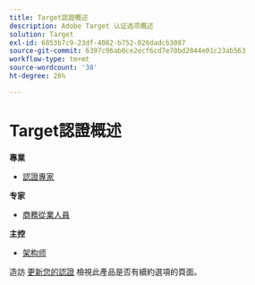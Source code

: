 ```yaml
---
title: Target認證概述
description: Adobe Target 认证选项概述
solution: Target
exl-id: 6853b7c9-23df-4082-b752-026dadcb3087
source-git-commit: 6397c96ab0ce2ecf6cd7e70bd2044e01c23ab563
workflow-type: tm+mt
source-wordcount: '38'
ht-degree: 26%

---
```


# Target認證概述

**專業**

* [認證專家](/help/certifications/at/at-p-business.md) <!--AD0-E408-->

**专家**

* [商務從業人員](/help/certifications/at/at-e-business.md) <!--AD0-E406-->

**主控**

* [架构师](/help/certifications/at/at-m-architect.md) <!--AD0-E407-->

造訪 [更新您的認證](/help/certifications/renew.md) 檢視此產品是否有續約選項的頁面。
